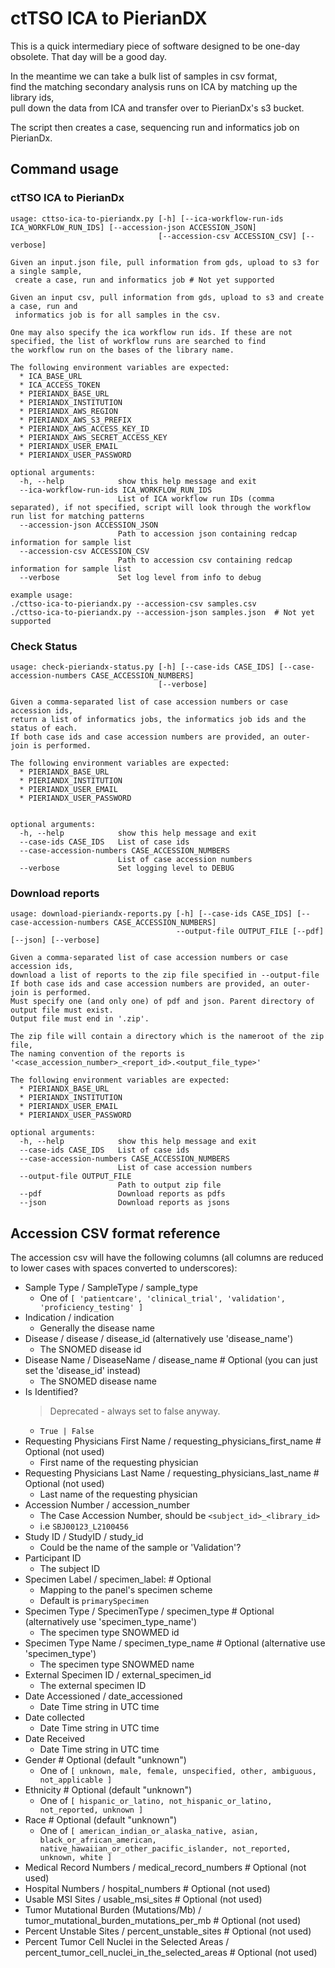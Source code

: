# ctTSO ICA to PierianDX

This is a quick intermediary piece of software designed to be one-day obsolete.  That day will be a good day.  

In the meantime we can take a bulk list of samples in csv format,  
find the matching secondary analysis runs on ICA by matching up the library ids,  
pull down the data from ICA and transfer over to PierianDx's s3 bucket.  

The script then creates a case, sequencing run and informatics job on PierianDx.  

## Command usage

### ctTSO ICA to PierianDx

```
usage: cttso-ica-to-pieriandx.py [-h] [--ica-workflow-run-ids ICA_WORKFLOW_RUN_IDS] [--accession-json ACCESSION_JSON]
                                 [--accession-csv ACCESSION_CSV] [--verbose]

Given an input.json file, pull information from gds, upload to s3 for a single sample,
 create a case, run and informatics job # Not yet supported

Given an input csv, pull information from gds, upload to s3 and create a case, run and 
 informatics job is for all samples in the csv.  
 
One may also specify the ica workflow run ids. If these are not specified, the list of workflow runs are searched to find
the workflow run on the bases of the library name.  

The following environment variables are expected:
  * ICA_BASE_URL
  * ICA_ACCESS_TOKEN
  * PIERIANDX_BASE_URL
  * PIERIANDX_INSTITUTION
  * PIERIANDX_AWS_REGION
  * PIERIANDX_AWS_S3_PREFIX
  * PIERIANDX_AWS_ACCESS_KEY_ID
  * PIERIANDX_AWS_SECRET_ACCESS_KEY
  * PIERIANDX_USER_EMAIL
  * PIERIANDX_USER_PASSWORD

optional arguments:
  -h, --help            show this help message and exit
  --ica-workflow-run-ids ICA_WORKFLOW_RUN_IDS
                        List of ICA workflow run IDs (comma separated), if not specified, script will look through the workflow run list for matching patterns
  --accession-json ACCESSION_JSON
                        Path to accession json containing redcap information for sample list
  --accession-csv ACCESSION_CSV
                        Path to accession csv containing redcap information for sample list
  --verbose             Set log level from info to debug
  
example usage:
./cttso-ica-to-pieriandx.py --accession-csv samples.csv
./cttso-ica-to-pieriandx.py --accession-json samples.json  # Not yet supported
```

### Check Status

```
usage: check-pieriandx-status.py [-h] [--case-ids CASE_IDS] [--case-accession-numbers CASE_ACCESSION_NUMBERS]
                                 [--verbose]

Given a comma-separated list of case accession numbers or case accession ids,
return a list of informatics jobs, the informatics job ids and the status of each.
If both case ids and case accession numbers are provided, an outer-join is performed.

The following environment variables are expected:
  * PIERIANDX_BASE_URL
  * PIERIANDX_INSTITUTION
  * PIERIANDX_USER_EMAIL
  * PIERIANDX_USER_PASSWORD


optional arguments:
  -h, --help            show this help message and exit
  --case-ids CASE_IDS   List of case ids
  --case-accession-numbers CASE_ACCESSION_NUMBERS
                        List of case accession numbers
  --verbose             Set logging level to DEBUG
```

### Download reports

```
usage: download-pieriandx-reports.py [-h] [--case-ids CASE_IDS] [--case-accession-numbers CASE_ACCESSION_NUMBERS]
                                     --output-file OUTPUT_FILE [--pdf] [--json] [--verbose]

Given a comma-separated list of case accession numbers or case accession ids,
download a list of reports to the zip file specified in --output-file
If both case ids and case accession numbers are provided, an outer-join is performed.
Must specify one (and only one) of pdf and json. Parent directory of output file must exist. 
Output file must end in '.zip'.  

The zip file will contain a directory which is the nameroot of the zip file,
The naming convention of the reports is '<case_accession_number>_<report_id>.<output_file_type>'

The following environment variables are expected:
  * PIERIANDX_BASE_URL
  * PIERIANDX_INSTITUTION
  * PIERIANDX_USER_EMAIL
  * PIERIANDX_USER_PASSWORD

optional arguments:
  -h, --help            show this help message and exit
  --case-ids CASE_IDS   List of case ids
  --case-accession-numbers CASE_ACCESSION_NUMBERS
                        List of case accession numbers
  --output-file OUTPUT_FILE
                        Path to output zip file
  --pdf                 Download reports as pdfs
  --json                Download reports as jsons
```


## Accession CSV format reference

The accession csv will have the following columns (all columns are reduced to lower cases with spaces converted to underscores):
* Sample Type / SampleType / sample_type
  * One of `[ 'patientcare', 'clinical_trial', 'validation', 'proficiency_testing' ]`
* Indication / indication
  * Generally the disease name
* Disease / disease / disease_id (alternatively use 'disease_name')
  * The SNOMED disease id
* Disease Name / DiseaseName / disease_name  # Optional (you can just set the 'disease_id' instead)
  * The SNOMED disease name
* Is Identified?
  > Deprecated - always set to false anyway.
  * `True | False`
* Requesting Physicians First Name / requesting_physicians_first_name  # Optional (not used)
  * First name of the requesting physician 
* Requesting Physicians Last Name / requesting_physicians_last_name  # Optional (not used)
  * Last name of the requesting physician 
* Accession Number / accession_number
  * The Case Accession Number, should be `<subject_id>_<library_id>`
  * i.e `SBJ00123_L2100456`
* Study ID / StudyID / study_id
  * Could be the name of the sample or 'Validation'?
* Participant ID
  * The subject ID
* Specimen Label / specimen_label:  # Optional
  * Mapping to the panel's specimen scheme
  * Default is `primarySpecimen`
* Specimen Type / SpecimenType / specimen_type  # Optional (alternatively use 'specimen_type_name')
  * The specimen type SNOWMED id
* Specimen Type Name / specimen_type_name  # Optional (alternative use 'specimen_type')
  * The specimen type SNOWMED name
* External Specimen ID / external_specimen_id
  * The external specimen ID
* Date Accessioned / date_accessioned
  * Date Time string in UTC time
* Date collected
  * Date Time string in UTC time
* Date Received
  * Date Time string in UTC time 
* Gender  # Optional (default "unknown")
  * One of `[ unknown, male, female, unspecified, other, ambiguous, not_applicable ]`
* Ethnicity # Optional (default "unknown")
  * One of `[ hispanic_or_latino, not_hispanic_or_latino, not_reported, unknown ]`
* Race       # Optional (default "unknown")
  * One of `[ american_indian_or_alaska_native, asian, black_or_african_american, native_hawaiian_or_other_pacific_islander, not_reported, unknown, white ]`
* Medical Record Numbers / medical_record_numbers  # Optional (not used) 
* Hospital Numbers / hospital_numbers  # Optional (not used)
* Usable MSI Sites / usable_msi_sites  # Optional (not used)
* Tumor Mutational Burden (Mutations/Mb) / tumor_mutational_burden_mutations_per_mb  # Optional (not used)
* Percent Unstable Sites / percent_unstable_sites  # Optional (not used)
* Percent Tumor Cell Nuclei in the Selected Areas / percent_tumor_cell_nuclei_in_the_selected_areas  # Optional (not used)